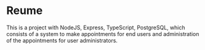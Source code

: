 # Reume
This is a project with NodeJS, Express, TypeScript, PostgreSQL, which consists of a system to make appointments for end users and administration of the appointments for user administrators.
